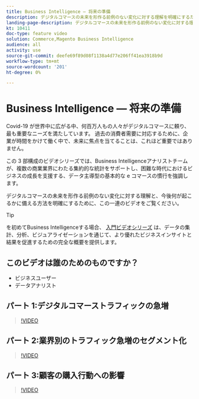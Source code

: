 ```yaml
---
title: Business Intelligence — 将来の準備
description: デジタルコマースの未来を形作る前例のない変化に対する理解を明確にするために、この一連のビデオをご覧ください。
landing-page-description: デジタルコマースの未来を形作る前例のない変化に対する理解を明確にするために、この一連のビデオをご覧ください。
kt: 10411
doc-type: feature video
solution: Commerce,Magento Business Intelligence
audience: all
activity: use
source-git-commit: deefe69f89d08f1138a4d77e206ff41ea3918b9d
workflow-type: tm+mt
source-wordcount: '201'
ht-degree: 0%

---
```


# Business Intelligence — 将来の準備

Covid-19 が世界中に広がる中、何百万人もの人々がデジタルコマースに頼り、最も重要なニーズを満たしています。 過去の消費者需要に対応するために、企業が時間をかけて働く中で、未来に焦点を当てることは、これほど重要ではありません。

この 3 部構成のビデオシリーズでは、Business Intelligenceアナリストチームが、複数の商業業界にわたる集約的な統計をサポートし、困難な時代におけるビジネスの成長を支援する、データ主導型の基本的な e コマースの慣行を強調します。

デジタルコマースの未来を形作る前例のない変化に対する理解と、今後何が起こるかに備える方法を明確にするために、この一連のビデオをご覧ください。

>[!TIP]
>
>を初めてBusiness Intelligenceする場合、 [入門ビデオシリーズ](1-overview.md) は、データの集計、分析、ビジュアライゼーションを通じて、より優れたビジネスインサイトと結果を促進するための完全な概要を提供します。

## このビデオは誰のためのものですか？

- ビジネスユーザー
- データアナリスト

## パート 1:デジタルコマーストラフィックの急増

>[!VIDEO](https://video.tv.adobe.com/v/342498?quality=12&learn=on)

## パート 2:業界別のトラフィック急増のセグメント化

>[!VIDEO](https://video.tv.adobe.com/v/342499?quality=12&learn=on)

## パート 3:顧客の購入行動への影響

>[!VIDEO](https://video.tv.adobe.com/v/342500?quality=12&learn=on)
